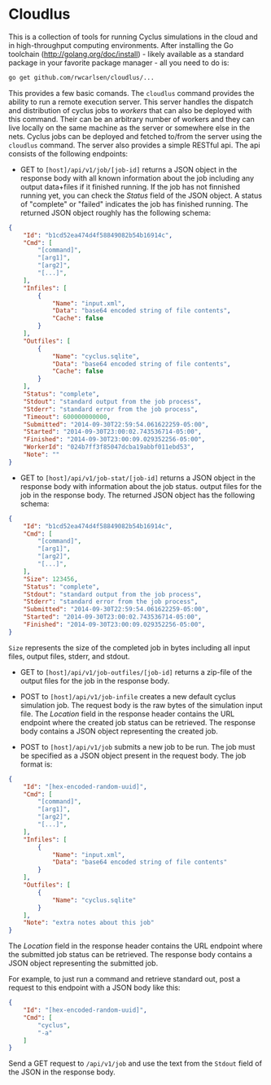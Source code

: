 
Cloudlus
=========

This is a collection of tools for running Cyclus simulations in the cloud and
in high-throughput computing environments.  After installing the Go
toolchain (http://golang.org/doc/install) - likely available as a standard
package in your favorite package manager - all you need to do is:

```bash
go get github.com/rwcarlsen/cloudlus/...
```

This provides a few basic comands.  The `cloudlus` command provides the
ability to run a remote execution server.  This server handles the dispatch
and distribution of cyclus jobs to *workers* that can also be deployed with
this command.  Their can be an arbitrary number of workers and they can live
locally on the same machine as the server or somewhere else in the nets.
Cyclus jobs can be deployed and fetched to/from the server using the
`cloudlus` command.  The server also provides a simple RESTful api.  The api
consists of the following endpoints:

* GET to `[host]/api/v1/job/[job-id]` returns a JSON object in the response
  body with all known information about the job including any output
  data+files if it finished running.  If the job has not finnished running
  yet, you can check the *Status* field of the JSON object.  A status of
  "complete" or "failed" indicates the job has finished running.  The returned
  JSON object roughly has the following schema:

```json
{
    "Id": "b1cd52ea474d4f58849082b54b16914c",
    "Cmd": [
        "[command]",
        "[arg1]",
        "[arg2]",
        "[...]",
    ],
    "Infiles": [
        {
            "Name": "input.xml",
            "Data": "base64 encoded string of file contents",
            "Cache": false
        }
    ],
    "Outfiles": [
        {
            "Name": "cyclus.sqlite",
            "Data": "base64 encoded string of file contents",
            "Cache": false
        }
    ],
    "Status": "complete",
    "Stdout": "standard output from the job process",
    "Stderr": "standard error from the job process",
    "Timeout": 600000000000,
    "Submitted": "2014-09-30T22:59:54.061622259-05:00",
    "Started": "2014-09-30T23:00:02.743536714-05:00",
    "Finished": "2014-09-30T23:00:09.029352256-05:00",
    "WorkerId": "024b7ff3f85047dcba19abbf011ebd53",
    "Note": ""
}
```

* GET to `[host]/api/v1/job-stat/[job-id]` returns a JSON object in the
  response body with information about the job status.
  output files for the job in the response body.  The returned JSON object has
  the following schema:

```json
{
    "Id": "b1cd52ea474d4f58849082b54b16914c",
    "Cmd": [
        "[command]",
        "[arg1]",
        "[arg2]",
        "[...]",
    ],
    "Size": 123456,
    "Status": "complete",
    "Stdout": "standard output from the job process",
    "Stderr": "standard error from the job process",
    "Submitted": "2014-09-30T22:59:54.061622259-05:00",
    "Started": "2014-09-30T23:00:02.743536714-05:00",
    "Finished": "2014-09-30T23:00:09.029352256-05:00",
}
```

  `Size` represents the size of the completed job in bytes including all input
  files, output files, stderr, and stdout.

* GET to `[host]/api/v1/job-outfiles/[job-id]` returns a zip-file of the
  output files for the job in the response body.

* POST to `[host]/api/v1/job-infile` creates a new default cyclus simulation
  job.  The request body is the raw bytes of the simulation input file. The
  *Location* field in the response header contains the URL endpoint where the
  created job status can be retrieved.  The response body contains a JSON
  object representing the created job.

* POST to `[host]/api/v1/job` submits a new job to be run.  The job must be
  specified as a JSON object present in the request body.  The job format is:

```json
{
    "Id": "[hex-encoded-random-uuid]",
    "Cmd": [
        "[command]",
        "[arg1]",
        "[arg2]",
        "[...]",
    ],
    "Infiles": [
        {
            "Name": "input.xml",
            "Data": "base64 encoded string of file contents"
        }
    ],
    "Outfiles": [
        {
            "Name": "cyclus.sqlite"
        }
    ],
    "Note": "extra notes about this job"
}
```

 The *Location* field in the response header contains the URL endpoint where
 the submitted job status can be retrieved.  The response body contains a JSON
 object representing the submitted job.

 For example, to just run a command and retrieve standard out, post a request
 to this endpoint with a JSON body like this:

```json
{
    "Id": "[hex-encoded-random-uuid]",
    "Cmd": [
        "cyclus",
        "-a"
    ]
}
```

 Send a GET request to `/api/v1/job` and use the text from the `Stdout` field
 of the JSON in the response body.
